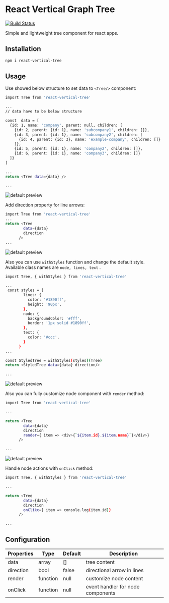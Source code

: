 # React Vertical Graph Tree

[![Build Status](https://travis-ci.com/seviltagiyeva/react-tree.svg?branch=master)](https://travis-ci.com/seviltagiyeva/react-tree)


Simple and lightweight tree component for react apps.


## Installation
```bash
npm i react-vertical-tree
```

## Usage
Use showed below structure to set data to `<Tree/>` component:

```bash
import Tree from 'react-vertical-tree'

...
// data have to be below structure

const  data = [
  {id: 1, name: 'company', parent: null, children: [
    {id: 2, parent: {id: 1}, name: 'subcompany1', children: []},
    {id: 3, parent: {id: 1}, name: 'subcompany2', children: [
      {id: 4, parent: {id: 3}, name: 'example-company', children: []}
    ]},
    {id: 5, parent: {id: 1}, name: 'company2', children: []},
    {id: 6, parent: {id: 1}, name: 'company3', children: []}
  ]}
]

...
return <Tree data={data} />

...

```

![default preview](https://ibb.co/n37SphP)

Add direction property for line arrows:

```bash
import Tree from 'react-vertical-tree'
...
return <Tree
        data={data} 
        direction
      />
...

```

![default preview](https://ibb.co/WfgdnKt)

Also you can use `withStyles` function and change the default style. Available class names are `node, lines, text` .

```bash
import Tree, { withStyles } from 'react-vertical-tree'

...
 const styles = {
        lines: {
          color: '#1890ff',
          height: '90px',
        },
        node: {
          backgroundColor: '#fff',
          border: '1px solid #1890ff',
        },
        text: {
          color: '#ccc',
        }
      }
...

const StyledTree = withStyles(styles)(Tree)
return <StyledTree data={data} direction/>

...

```

![default preview](https://ibb.co/CMGFhX9)

Also you can fully customize node component with `render` method:

```bash
import Tree from 'react-vertical-tree'

...

return <Tree 
        data={data} 
        direction
        render={ item => <div>{`${item.id}.${item.name}`}</div>}
      />

...

```

![default preview](https://ibb.co/DGN1wX7)


Handle node actions with `onClick` method:

```bash
import Tree, { withStyles } from 'react-vertical-tree'

...

return <Tree 
        data={data} 
        direction
        onClikc={ item => console.log(item.id)}
      />

...

```
## Configuration

Properties | Type | Default | Description
--- | --- | --- | --- |
data | array | [] | tree content
direction | bool | false | directional arrow in lines
render | function | null | customize node content
onClick | function | null | event handler for node components 
